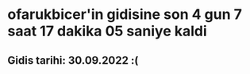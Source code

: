 # ofarukbicer'in gidisine son 4 gun 7 saat 17 dakika 05 saniye kaldi

## Gidis tarihi: 30.09.2022 :(